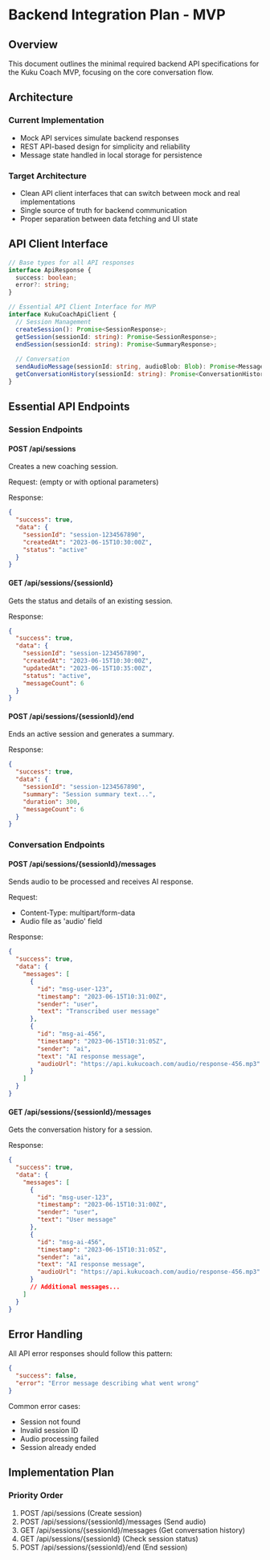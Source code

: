# Backend Integration Plan - MVP

## Overview
This document outlines the minimal required backend API specifications for the Kuku Coach MVP, focusing on the core conversation flow.

## Architecture

### Current Implementation
- Mock API services simulate backend responses
- REST API-based design for simplicity and reliability
- Message state handled in local storage for persistence

### Target Architecture
- Clean API client interfaces that can switch between mock and real implementations
- Single source of truth for backend communication
- Proper separation between data fetching and UI state

## API Client Interface

```typescript
// Base types for all API responses
interface ApiResponse {
  success: boolean;
  error?: string;
}

// Essential API Client Interface for MVP
interface KukuCoachApiClient {
  // Session Management
  createSession(): Promise<SessionResponse>;
  getSession(sessionId: string): Promise<SessionResponse>;
  endSession(sessionId: string): Promise<SummaryResponse>;
  
  // Conversation
  sendAudioMessage(sessionId: string, audioBlob: Blob): Promise<MessageResponse>;
  getConversationHistory(sessionId: string): Promise<ConversationHistoryResponse>;
}
```

## Essential API Endpoints

### Session Endpoints

#### POST /api/sessions
Creates a new coaching session.

Request: (empty or with optional parameters)

Response:
```json
{
  "success": true,
  "data": {
    "sessionId": "session-1234567890",
    "createdAt": "2023-06-15T10:30:00Z",
    "status": "active"
  }
}
```

#### GET /api/sessions/{sessionId}
Gets the status and details of an existing session.

Response:
```json
{
  "success": true,
  "data": {
    "sessionId": "session-1234567890",
    "createdAt": "2023-06-15T10:30:00Z",
    "updatedAt": "2023-06-15T10:35:00Z",
    "status": "active",
    "messageCount": 6
  }
}
```

#### POST /api/sessions/{sessionId}/end
Ends an active session and generates a summary.

Response:
```json
{
  "success": true,
  "data": {
    "sessionId": "session-1234567890",
    "summary": "Session summary text...",
    "duration": 300,
    "messageCount": 6
  }
}
```

### Conversation Endpoints

#### POST /api/sessions/{sessionId}/messages
Sends audio to be processed and receives AI response.

Request:
- Content-Type: multipart/form-data
- Audio file as 'audio' field

Response:
```json
{
  "success": true,
  "data": {
    "messages": [
      {
        "id": "msg-user-123",
        "timestamp": "2023-06-15T10:31:00Z",
        "sender": "user",
        "text": "Transcribed user message"
      },
      {
        "id": "msg-ai-456",
        "timestamp": "2023-06-15T10:31:05Z",
        "sender": "ai",
        "text": "AI response message",
        "audioUrl": "https://api.kukucoach.com/audio/response-456.mp3"
      }
    ]
  }
}
```

#### GET /api/sessions/{sessionId}/messages
Gets the conversation history for a session.

Response:
```json
{
  "success": true,
  "data": {
    "messages": [
      {
        "id": "msg-user-123",
        "timestamp": "2023-06-15T10:31:00Z",
        "sender": "user", 
        "text": "User message"
      },
      {
        "id": "msg-ai-456",
        "timestamp": "2023-06-15T10:31:05Z",
        "sender": "ai",
        "text": "AI response message",
        "audioUrl": "https://api.kukucoach.com/audio/response-456.mp3"
      }
      // Additional messages...
    ]
  }
}
```

## Error Handling

All API error responses should follow this pattern:

```json
{
  "success": false,
  "error": "Error message describing what went wrong"
}
```

Common error cases:
- Session not found
- Invalid session ID
- Audio processing failed
- Session already ended

## Implementation Plan

### Priority Order
1. POST /api/sessions (Create session)
2. POST /api/sessions/{sessionId}/messages (Send audio)
3. GET /api/sessions/{sessionId}/messages (Get conversation history)
4. GET /api/sessions/{sessionId} (Check session status)
5. POST /api/sessions/{sessionId}/end (End session)